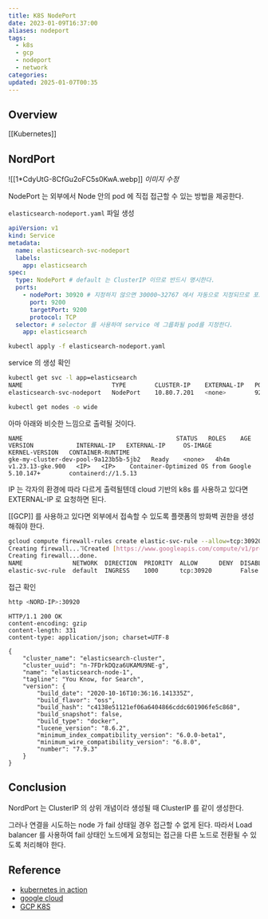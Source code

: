 ```yaml
---
title: K8S NodePort
date: 2023-01-09T16:37:00
aliases: nodeport
tags:
  - k8s
  - gcp
  - nodeport
  - network
categories: 
updated: 2025-01-07T00:35
---
```


## Overview

[[Kubernetes]]

## NordPort

![[1*CdyUtG-8CfGu2oFC5s0KwA.webp]]
_이미지 수정_

NodePort 는 외부에서 Node 안의 pod 에 직접 접근할 수 있는 방법을 제공한다.

`elasticsearch-nodeport.yaml` 파일 생성

```yaml
apiVersion: v1
kind: Service
metadata:
  name: elasticsearch-svc-nodeport
  labels:
    app: elasticsearch
spec:
  type: NodePort # default 는 ClusterIP 이므로 반드시 명시한다.
  ports:
    - nodePort: 30920 # 지정하지 않으면 30000~32767 에서 자동으로 지정되므로 포트 충돌을 피하기 위해 활용할 수 있다.
      port: 9200
      targetPort: 9200
      protocol: TCP
  selector: # selector 를 사용하여 service 에 그룹화될 pod를 지정한다.
    app: elasticsearch
```

```bash
kubectl apply -f elasticsearch-nodeport.yaml
```

service 의 생성 확인

```bash
kubectl get svc -l app=elasticsearch
NAME                         TYPE        CLUSTER-IP    EXTERNAL-IP   PORT(S)             AGE
elasticsearch-svc-nodeport   NodePort    10.80.7.201   <none>        9200:30920/TCP      4h4m
```

```bash
kubectl get nodes -o wide
```

아마 아래와 비슷한 느낌으로 출력될 것이다.

```
NAME                                           STATUS   ROLES    AGE     VERSION            INTERNAL-IP   EXTERNAL-IP     OS-IMAGE                             KERNEL-VERSION   CONTAINER-RUNTIME
gke-my-cluster-dev-pool-9a123b5b-5jb2   Ready    <none>   4h4m    v1.23.13-gke.900   <IP>   <IP>    Container-Optimized OS from Google   5.10.147+        containerd://1.5.13
```

IP 는 각자의 환경에 따라 다르게 출력될텐데 cloud 기반의 k8s 를 사용하고 있다면 EXTERNAL-IP 로 요청하면 된다.

[[GCP]] 를 사용하고 있다면 외부에서 접속할 수 있도록 플랫폼의 방화벽 권한을 생성해줘야 한다.

```bash
gcloud compute firewall-rules create elastic-svc-rule --allow=tcp:30920
Creating firewall...⠹Created [https://www.googleapis.com/compute/v1/projects/sv-dev-365407/global/firewalls/elastic-svc-rule].
Creating firewall...done.
NAME              NETWORK  DIRECTION  PRIORITY  ALLOW      DENY  DISABLED
elastic-svc-rule  default  INGRESS    1000      tcp:30920        False
```

접근 확인

```bash
http <NORD-IP>:30920
```

```http
HTTP/1.1 200 OK
content-encoding: gzip
content-length: 331
content-type: application/json; charset=UTF-8

{
    "cluster_name": "elasticsearch-cluster",
    "cluster_uuid": "n-7FDrkDQza6UKAMU9NE-g",
    "name": "elasticsearch-node-1",
    "tagline": "You Know, for Search",
    "version": {
        "build_date": "2020-10-16T10:36:16.141335Z",
        "build_flavor": "oss",
        "build_hash": "c4138e51121ef06a6404866cddc601906fe5c868",
        "build_snapshot": false,
        "build_type": "docker",
        "lucene_version": "8.6.2",
        "minimum_index_compatibility_version": "6.0.0-beta1",
        "minimum_wire_compatibility_version": "6.8.0",
        "number": "7.9.3"
    }
}  
```

## Conclusion

NordPort 는 ClusterIP 의 상위 개념이라 생성될 때 ClusterIP 를 같이 생성한다.

그러나 연결을 시도하는 node 가 fail 상태일 경우 접근할 수 없게 된다. 따라서 Load balancer 를 사용하여 fail 상태인 노드에게 요청되는 접근을 다른 노드로 전환될 수 있도록 처리해야 한다.

## Reference

- [kubernetes in action](https://gist.github.com/ShinJJang/b2f7acb9eb9849bef60d2dc3a2cef9e1)
- [google cloud](https://medium.com/google-cloud/kubernetes-nodeport-vs-loadbalancer-vs-ingress-when-should-i-use-what-922f010849e0)
- [GCP K8S](https://cloud.google.com/kubernetes-engine/docs/how-to/exposing-apps?hl=ko)